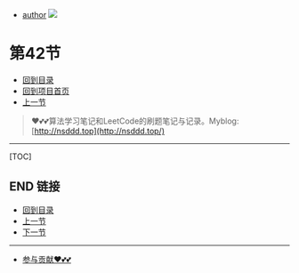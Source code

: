 + [author](https://github.com/3293172751)
<a href="https://github.com/3293172751" target="_blank"><img src="https://img.shields.io/badge/Github-xiongxinwei-inactive?style=social&logo=github"></a></p>
# 第42节
+ [回到目录](../README.md)
+ [回到项目首页](../../README.md)
+ [上一节](41.md)
> ❤️💕💕算法学习笔记和LeetCode的刷题笔记与记录。Myblog:[http://nsddd.top](http://nsddd.top/)
---
[TOC]





## END 链接
+ [回到目录](../README.md)
+ [上一节](41.md)
+ [下一节](43.md)
---
+ [参与贡献❤️💕💕](https://github.com/3293172751/Block_Chain/blob/master/Git/git-contributor.md)